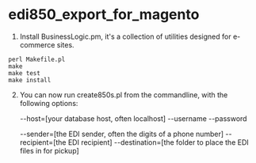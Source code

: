 # edi850_export_for_magento

1. Install BusinessLogic.pm, it's a collection of utilities designed for e-commerce sites.

```cd Business-Logic-0.01/
perl Makefile.pl
make
make test
make install
```
   
2. You can now run create850s.pl from the commandline, with the following options:

   --host=[your database host, often localhost]
   --username
   --password
   
   --sender=[the EDI sender, often the digits of a phone number]
   --recipient=[the EDI recipient]
   --destination=[the folder to place the EDI files in for pickup]

